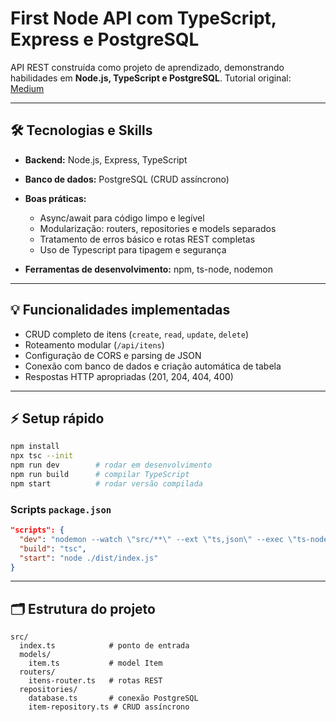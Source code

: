 # First Node API com TypeScript, Express e PostgreSQL

API REST construída como projeto de aprendizado, demonstrando habilidades em **Node.js, TypeScript e PostgreSQL**.
Tutorial original: [Medium](https://medium.com/@eldes.com/tutorial-aplicação-rest-api-com-node-em-typescript-usando-express-e-sqlite-a4ea6a7c3563)

---

## 🛠 Tecnologias e Skills

* **Backend:** Node.js, Express, TypeScript
* **Banco de dados:** PostgreSQL (CRUD assíncrono)
* **Boas práticas:**

  * Async/await para código limpo e legível
  * Modularização: routers, repositories e models separados
  * Tratamento de erros básico e rotas REST completas
  * Uso de Typescript para tipagem e segurança
* **Ferramentas de desenvolvimento:** npm, ts-node, nodemon

---

## 💡 Funcionalidades implementadas

* CRUD completo de itens (`create`, `read`, `update`, `delete`)
* Roteamento modular (`/api/itens`)
* Configuração de CORS e parsing de JSON
* Conexão com banco de dados e criação automática de tabela
* Respostas HTTP apropriadas (201, 204, 404, 400)

---

## ⚡ Setup rápido

```bash
npm install
npx tsc --init
npm run dev        # rodar em desenvolvimento
npm run build      # compilar TypeScript
npm start          # rodar versão compilada
```

### Scripts `package.json`

```json
"scripts": {
  "dev": "nodemon --watch \"src/**\" --ext \"ts,json\" --exec \"ts-node ./src/index.ts\"",
  "build": "tsc",
  "start": "node ./dist/index.js"
}
```

---

## 🗂 Estrutura do projeto

```
src/
  index.ts            # ponto de entrada
  models/
    item.ts           # model Item
  routers/
    itens-router.ts   # rotas REST
  repositories/
    database.ts       # conexão PostgreSQL
    item-repository.ts # CRUD assíncrono
```

